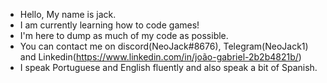 - Hello, My name is jack.
- I am currently learning how to code games!
- I'm here to dump as much of my code as possible.
- You can contact me on discord(NeoJack#8676), Telegram(NeoJack1) and Linkedin(https://www.linkedin.com/in/joão-gabriel-2b2b4821b/)
- I speak Portuguese and English fluently and also speak a bit of Spanish.

<!---
NeoJack1/NeoJack1 is a ✨ special ✨ repository because its `README.md` (this file) appears on your GitHub profile.
You can click the Preview link to take a look at your changes.
--->

